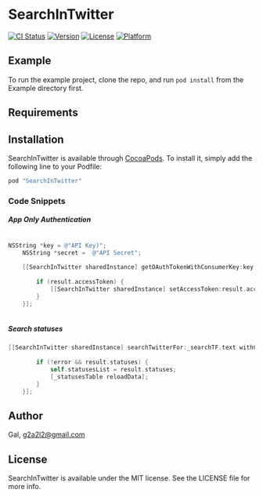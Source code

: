 # SearchInTwitter

[![CI Status](http://img.shields.io/travis/Gal/SearchInTwitter.svg?style=flat)](https://travis-ci.org/Gal/SearchInTwitter)
[![Version](https://img.shields.io/cocoapods/v/SearchInTwitter.svg?style=flat)](http://cocoapods.org/pods/SearchInTwitter)
[![License](https://img.shields.io/cocoapods/l/SearchInTwitter.svg?style=flat)](http://cocoapods.org/pods/SearchInTwitter)
[![Platform](https://img.shields.io/cocoapods/p/SearchInTwitter.svg?style=flat)](http://cocoapods.org/pods/SearchInTwitter)

## Example

To run the example project, clone the repo, and run `pod install` from the Example directory first.

## Requirements

## Installation

SearchInTwitter is available through [CocoaPods](http://cocoapods.org). To install
it, simply add the following line to your Podfile:

```ruby
pod "SearchInTwitter"
```

### Code Snippets



##### App Only Authentication

```Objective-C

NSString *key = @"API Key)";
    NSString *secret =  @"API Secret";
    
    [[SearchInTwitter sharedInstance] getOAuthTokenWithConsumerKey:key consumerSecret:secret withCallback:^(AuthTokenResult *result, NSError *error) {
        
        if (result.accessToken) {
            [[SearchInTwitter sharedInstance] setAccessToken:result.accessToken];
        }
    }];
    
```

##### Search statuses
```Objective-C
[[SearchInTwitter sharedInstance] searchTwitterFor:_searchTF.text withCallback:^(SearchTwitterResult *result, NSError *error) {
        
        if (!error && result.statuses) {
            self.statusesList = result.statuses;
            [_statusesTable reloadData];
        }
    }];
```    
    


## Author

Gal, g2a2l2@gmail.com

## License

SearchInTwitter is available under the MIT license. See the LICENSE file for more info.
